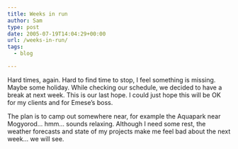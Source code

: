 ```yaml
---
title: Weeks in run
author: Sam
type: post
date: 2005-07-19T14:04:29+00:00
url: /weeks-in-run/
tags:
  - blog

---
```

Hard times, again. Hard to find time to stop, I feel something is missing. Maybe some holiday. While checking our schedule, we decided to have a break at next week. This is our last hope. I could just hope this will be OK for my clients and for Emese&#8217;s boss.

The plan is to camp out somewhere near, for example the Aquapark near Mogyorod&#8230; hmm&#8230; sounds relaxing. Although I need some rest, the weather forecasts and state of my projects make me feel bad about the next week&#8230; we will see.


